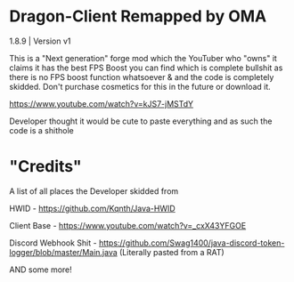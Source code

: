 # Dragon-Client Remapped by OMA

1.8.9 | Version v1

This is a "Next generation" forge mod which the YouTuber who "owns" it claims it has the best FPS Boost you can find which is complete bullshit as there is no FPS boost function whatsoever & and the code is completely skidded. Don't purchase cosmetics for this in the future or download it. 

https://www.youtube.com/watch?v=kJS7-jMSTdY

Developer thought it would be cute to paste everything and as such the code is a shithole

# "Credits"

A list of all places the Developer skidded from 

HWID - https://github.com/Kqnth/Java-HWID

Client Base - https://www.youtube.com/watch?v=_cxX43YFGOE

Discord Webhook Shit - https://github.com/Swag1400/java-discord-token-logger/blob/master/Main.java (Literally pasted from a RAT)

AND some more!


